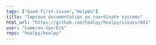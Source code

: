 ```yaml
---
tags: ["Good-first-issue","HelpUs"]
title: "Improve documentation on coordinate systems"
html_url: "https://github.com/healpy/healpy/issues/841"
user: "Cameron-Van-Eck"
repo: "healpy/healpy"
---
```


